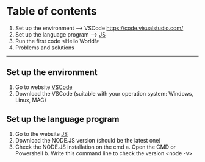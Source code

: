# Table of contents
1. Set up the environment --> VSCode https://code.visualstudio.com/
2. Set up the language program --> [JS]([url](https://nodejs.org/en)) 
3. Run the first code <Hello World!>
4. Problems and solutions
---
## Set up the environment
1. Go to website [VSCode]([url](https://code.visualstudio.com/))
2. Download the VSCode (suitable with your operation system: Windows, Linux, MAC)

## Set up the language program
1. Go to the website [JS]([url](https://nodejs.org/en))
2. Download the NODE.JS version (should be the latest one)
3. Check the NODE.JS installation on the cmd
   a. Open the CMD or Powershell
   b. Write this command line to check the version <node -v>

